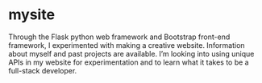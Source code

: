 # mysite
Through the Flask python web framework and Bootstrap front-end framework, I experimented with making a creative website. Information about myself and past projects are available. I’m looking into using unique APIs in my website for experimentation and to learn what it takes to be a full-stack developer.
